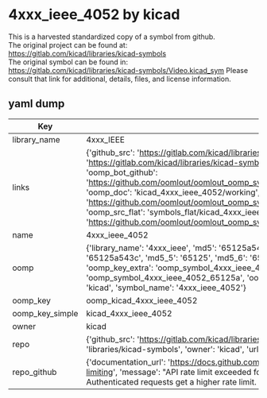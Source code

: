 # 4xxx_ieee_4052 by kicad  
This is a harvested standardized copy of a symbol from github.  
The original project can be found at:  
https://gitlab.com/kicad/libraries/kicad-symbols  
The original symbol can be found in:
https://gitlab.com/kicad/libraries/kicad-symbols/Video.kicad_sym
Please consult that link for additional, details, files, and license information.  
## yaml dump  
| Key | Value |  
| --- | --- |  
| library_name | 4xxx_IEEE |  
| links | {'github_src': 'https://gitlab.com/kicad/libraries/kicad-symbols/Video.kicad_sym', 'github_src_repo': 'https://gitlab.com/kicad/libraries/kicad-symbols', 'oomp_bot': 'kicad_4xxx_ieee_4052/working', 'oomp_bot_github': 'https://github.com/oomlout/oomlout_oomp_symbol_bot/tree/main/kicad_4xxx_ieee_4052/working', 'oomp_doc': 'kicad_4xxx_ieee_4052/working', 'oomp_doc_github': 'https://github.com/oomlout/oomlout_oomp_symbol_doc/tree/main/kicad_4xxx_ieee_4052/working', 'oomp_src_flat': 'symbols_flat/kicad_4xxx_ieee_4052/working', 'oomp_src_flat_github': 'https://github.com/oomlout/oomlout_oomp_symbol_src/tree/main/kicad_4xxx_ieee_4052/working'} |  
| name | 4xxx_ieee_4052 |  
| oomp | {'library_name': '4xxx_ieee', 'md5': '65125a543ce35187f1d29a6ba6bedbd3', 'md5_10': '65125a543c', 'md5_5': '65125', 'md5_6': '65125a', 'oomp_key': 'oomp_4xxx_ieee_4052', 'oomp_key_extra': 'oomp_symbol_4xxx_ieee_4052', 'oomp_key_full': 'oomp_symbol_4xxx_ieee_4052_65125a', 'oomp_key_simple': '4xxx_ieee_4052', 'owner_name': 'kicad', 'symbol_name': '4xxx_ieee_4052'} |  
| oomp_key | oomp_kicad_4xxx_ieee_4052 |  
| oomp_key_simple | kicad_4xxx_ieee_4052 |  
| owner | kicad |  
| repo | {'github_src': 'https://gitlab.com/kicad/libraries/kicad-symbols/Video.kicad_sym', 'name': 'libraries/kicad-symbols', 'owner': 'kicad', 'url': 'https://gitlab.com/kicad/libraries/kicad-symbols'} |  
| repo_github | {'documentation_url': 'https://docs.github.com/rest/overview/resources-in-the-rest-api#rate-limiting', 'message': "API rate limit exceeded for 84.66.173.59. (But here's the good news: Authenticated requests get a higher rate limit. Check out the documentation for more details.)"} |  

